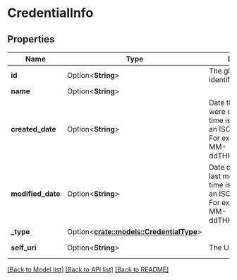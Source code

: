 # CredentialInfo

## Properties

Name | Type | Description | Notes
------------ | ------------- | ------------- | -------------
**id** | Option<**String**> | The globally unique identifier for the object. | [optional][readonly]
**name** | Option<**String**> |  | [optional]
**created_date** | Option<**String**> | Date the credentials were created. Date time is represented as an ISO-8601 string. For example: yyyy-MM-ddTHH:mm:ss[.mmm]Z | [optional][readonly]
**modified_date** | Option<**String**> | Date credentials were last modified. Date time is represented as an ISO-8601 string. For example: yyyy-MM-ddTHH:mm:ss[.mmm]Z | [optional][readonly]
**_type** | Option<[**crate::models::CredentialType**](CredentialType.md)> |  | [optional]
**self_uri** | Option<**String**> | The URI for this object | [optional][readonly]

[[Back to Model list]](../README.md#documentation-for-models) [[Back to API list]](../README.md#documentation-for-api-endpoints) [[Back to README]](../README.md)


